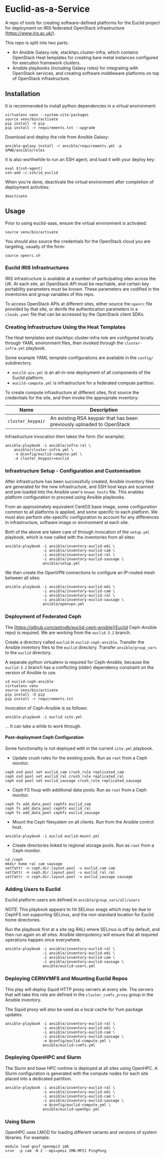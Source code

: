 Euclid-as-a-Service
===================

A repo of tools for creating software-defined platforms for the Euclid project
for deployment on IRIS federated OpenStack infrastructure (https://www.iris.ac.uk/).

This repo is split into two parts: 

- An Ansible Galaxy role, stackhpc.cluster-infra, which contains
  OpenStack Heat templates for creating bare metal instances configured
  for execution framework clusters.
- Ansible playbooks (including Galaxy roles) for integrating with OpenStack services, and creating 
  software middleware platforms on top of OpenStack infrastructure.

## Installation

It is recommended to install python dependencies in a virtual environment:

    virtualenv venv --system-site-packages
    source venv/bin/activate
    pip install -U pip
    pip install -r requirements.txt --upgrade

Download and deploy the role from Ansible Galaxy:

    ansible-galaxy install -r ansible/requirements.yml -p $PWD/ansible/roles

It is also worthwhile to run an SSH agent, and load it with your deploy key:

    eval $(ssh-agent)
    ssh-add ~/.ssh/id_euclid

When you're done, deactivate the virtual environment after completion of
deployment activities:

    deactivate

## Usage

Prior to using euclid-saas, ensure the virtual environment is activated:

    source venv/bin/activate

You should also source the credentials for the OpenStack cloud you are
targeting, usually of the form:

    source openrc.sh

### Euclid IRIS Infrastructures

IRIS infrastructure is available at a number of participating sites across
the UK.  At each site, an OpenStack API must be reachable, and certain
key portability parameters must be known.  These parameters are codified
in the inventories and group variables of this repo.

To access OpenStack APIs at different sites, either source the `openrc`
file provided by that site, or deinfe the authentication parameters in
a `clouds.yaml` file that can be accessed by the OpenStack client SDKs.

### Creating Infrastructure Using the Heat Templates

The Heat templates and stackhpc.cluster-infra role are configured locally
through YAML environment files, then invoked through the
`cluster-infra.yml` playbook.

Some example YAML template configurations are available in the `config/`
subdirectory.

  * `eucild-aio.yml` is an all-in-one deployment of all components of the
    Euclid platform.
  * `eucild-compute.yml` is infrastructure for a federated compute
    partition.

To create compute infrastructure at different sites, first source the
credentials for the site, and then invoke the appropriate inventory:

| Name | Description |
|------|-------------|
| `cluster_keypair` | An existing RSA keypair that has been previously uploaded to OpenStack |

Infrastructure invocation then takes the form (for example): 

```
ansible-playbook -i ansible/infra-ral \
    ansible/cluster-infra.yml \
    -e @config/euclid-compute.yml \
    -e cluster_keypair=euclid
```

### Infrastructure Setup - Configuration and Customisation

After infrastructure has been successfully created, Ansible inventory
files are generated for the new infrastructure, and SSH host keys are
scanned and pre-loaded into the Ansible user's `known_hosts` file.
This enables platform configuration to proceed using Ansible playbooks.

From an approximately equivalent CentOS base image, some configuration
common to all platforms is applied, and some specific to each platform.
We must also perform site-specific configuration to account for any
differences in infrastructure, software image or environment at each site.

Both of the above are taken care of through invocation of the `setup.yml`
playbook, which is now called with the inventories from all sites:

```
ansible-playbook -i ansible/inventory-euclid-edi \
                 -i ansible/inventory-euclid-cam \
                 -i ansible/inventory-euclid-ral \
                 -i ansible/inventory-euclid-sausage \
                 ansible/setup.yml
```

We then create the OpenVPN connections to configure an IP-routed mesh
between all sites:

```
ansible-playbook -i ansible/inventory-euclid-edi \
                 -i ansible/inventory-euclid-cam \
                 -i ansible/inventory-euclid-ral \
                 -i ansible/inventory-euclid-sausage \
                 ansible/openvpn.yml
```

### Deployment of Federated Ceph

The [https://github.com/astrodb/euclid-ceph-ansible](Euclid
Ceph-Ansible repo) is required.  We are working from the `euclid-3.2`
branch.

Create a directory called `euclid` in `euclid-ceph-ansible`.
Transfer the Ansible inventory files to the `euclid` directory.
Transfer `ansible/group_vars` to the `euclid` directory.

A separate python virtualenv is required for Ceph-Ansible, because the
`euclid-3.2` branch has a conflicting (older) dependency constraint on
the version of Ansible to use.

```
cd euclid-ceph-ansible
virtualenv venv
source venv/bin/activate
pip install -U pip
pip install -r requirements.txt
```

Invocation of Ceph-Ansible is as follows:

```
ansible-playbook -i euclid site.yml
```

... It can take a while to work through.

#### Post-deployment Ceph Configuration

Some functionality is not deployed with in the current `site.yml` playbook.

- Update crush rules for the existing pools.
  Run as `root` from a Ceph monitor.
```
ceph osd pool set euclid_cam crush_rule replicated_cam
ceph osd pool set euclid_ral crush_rule replicated_ral
ceph osd pool set euclid_sausage crush_rule replicated_sausage
```

- Ceph FS fixup with additional data pools:
  Run as `root` from a Ceph monitor.
```
ceph fs add_data_pool cephfs euclid_cam
ceph fs add_data_pool cephfs euclid_ral
ceph fs add_data_pool cephfs euclid_sausage
```

- Mount the Ceph filesystem on all clients.
  Run from the Ansible control host.
```
ansible-playbook -i euclid euclid-mount.yml 
```

- Create directories linked to regional storage pools.
  Run as `root` from a Ceph monitor.
```
cd /ceph
mkdir home ral cam sausage
setfattr -n ceph.dir.layout.pool -v euclid_cam cam
setfattr -n ceph.dir.layout.pool -v euclid_ral ral
setfattr -n ceph.dir.layout.pool -v euclid_sausage sausage
```

### Adding Users to Euclid

Euclid platform users are defined in `ansible/group_vars/all/users`

*NOTE*: This playbook appears to hit SELinux snags which may be due
to CephFS not supporting SELinux, and the non-standard location for
Euclid home directories.

Run the playbook first at a site (eg RAL) where SELinux is off by
default, and then run again on all sites.  Ansible idempotency will
ensure that all required operations happen once everywhere.

```
ansible-playbook -i ansible/inventory-euclid-ral \
                 -i ansible/inventory-euclid-edi \
                 -i ansible/inventory-euclid-cam \
                 -i ansible/inventory-euclid-sausage \
                 ansible/euclid-users.yml  
```

### Deploying CERNVMFS and Mounting Euclid Repos

This play will deploy Squid HTTP proxy servers at every site.
The servers that will take this role are defined in the 
`cluster_cvmfs_proxy` group in the Ansible inventory. 

The Squid proxy will also be used as a local cache for Yum
package updates.

```
ansible-playbook -i ansible/inventory-euclid-ral \
                 -i ansible/inventory-euclid-edi \
                 -i ansible/inventory-euclid-cam \
                 -i ansible/inventory-euclid-sausage \
                 -e @config/euclid-compute.yml \
                 ansible/euclid-cvmfs.yml  
```

### Deploying OpenHPC and Slurm

The Slurm and base HPC runtime is deployed at all sites using
OpenHPC.  A Slurm configuration is generated with the compute
nodes for each site placed into a dedicated partition.

```
ansible-playbook -i ansible/inventory-euclid-ral \
                 -i ansible/inventory-euclid-edi \
                 -i ansible/inventory-euclid-cam \
                 -i ansible/inventory-euclid-sausage \
                 -e @config/euclid-compute.yml \
                 ansible/euclid-openhpc.yml  
```

### Using Slurm

OpenHPC uses LMOD for loading different variants and versions of
system libraries.  For example:

```
module load gnu7 openmpi3 imb
srun  -p cam -N 2 --mpi=pmix IMB-MPI1 PingPong
```
